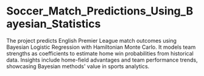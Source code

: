 # Soccer_Match_Predictions_Using_Bayesian_Statistics
The project predicts English Premier League match outcomes using Bayesian Logistic Regression with Hamiltonian Monte Carlo. It models team strengths as coefficients to estimate home win probabilities from historical data. Insights include home-field advantages and team performance trends, showcasing Bayesian methods' value in sports analytics.

